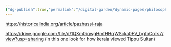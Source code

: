 ```yaml
---
{"dg-publish":true,"permalink":"/digital-garden/dynamic-pages/philosophy-history-and-religion/ethara-janda/pazhassi-raja/","dgHomeLink":true,"dgPassFrontmatter":false}
---
```


https://historicalindia.org/article/pazhassi-raja

https://drive.google.com/file/d/1QXm0iqwgHmfHHqWScka0EV_bgfoCoTs7/view?usp=sharing (in this one look for how kerala viewed Tippu Sultan)

